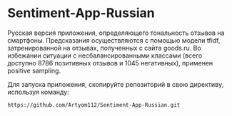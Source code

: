 # Sentiment-App-Russian
Русская версия приложения, определяющего тональность отзывов на смартфоны. Предсказания осуществляются с помощью модели tfidf, затренированной на отзывах, полученных с сайта goods.ru. Во избежании ситуации с несбалансированными классами (всего доступно 8786 позитивных отзывов и 1045 негативных), применен positive sampling.

Для запуска приложения, скопируйте репозиторий в свою директиву, используя команду:
```
https://github.com/Artyom112/Sentiment-App-Russian.git
```

